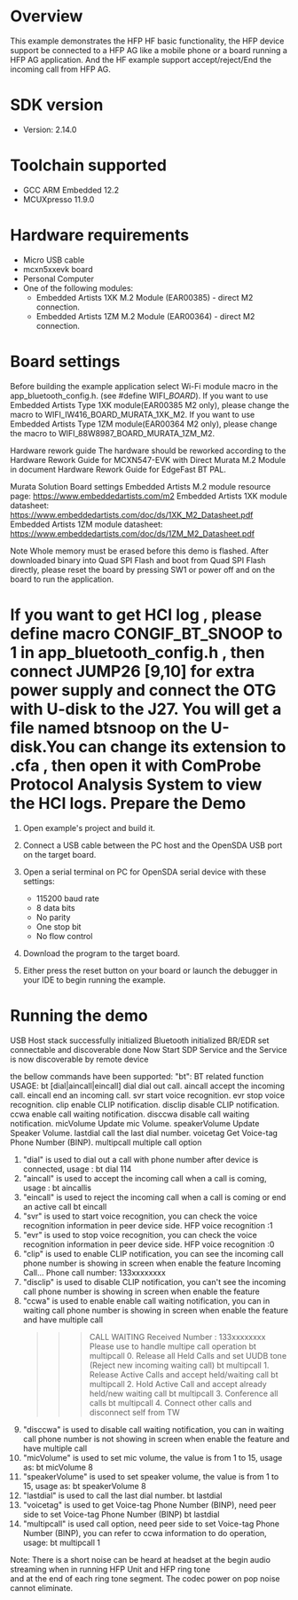 Overview
========
This example demonstrates the HFP HF basic functionality, the HFP device support be connected to a HFP AG like a mobile phone or a 
board running a HFP AG application. And the HF example support accept/reject/End the incoming call from HFP AG. 



SDK version
===========
- Version: 2.14.0

Toolchain supported
===================
- GCC ARM Embedded  12.2
- MCUXpresso  11.9.0

Hardware requirements
=====================
- Micro USB cable
- mcxn5xxevk board
- Personal Computer
- One of the following modules:
  - Embedded Artists 1XK M.2 Module (EAR00385) - direct M2 connection.
  - Embedded Artists 1ZM M.2 Module (EAR00364) - direct M2 connection.

Board settings
==============
Before building the example application select Wi-Fi module macro in the app_bluetooth_config.h. (see #define WIFI_<SoC Name>_BOARD_<Module Name>).
If you want to use Embedded Artists Type 1XK module(EAR00385 M2 only), please change the macro to WIFI_IW416_BOARD_MURATA_1XK_M2.
If you want to use Embedded Artists Type 1ZM module(EAR00364 M2 only), please change the macro to WIFI_88W8987_BOARD_MURATA_1ZM_M2.

Hardware rework guide
The hardware should be reworked according to the Hardware Rework Guide for MCXN547-EVK with Direct Murata M.2 Module in document Hardware Rework Guide for EdgeFast BT PAL.


Murata Solution Board settings
Embedded Artists M.2 module resource page: https://www.embeddedartists.com/m2
Embedded Artists 1XK module datasheet: https://www.embeddedartists.com/doc/ds/1XK_M2_Datasheet.pdf
Embedded Artists 1ZM module datasheet: https://www.embeddedartists.com/doc/ds/1ZM_M2_Datasheet.pdf


Note
Whole memory must be erased before this demo is flashed.
After downloaded binary into Quad SPI Flash and boot from Quad SPI Flash directly,
please reset the board by pressing SW1 or power off and on the board to run the application.

If you want to get HCI log , please define macro CONGIF_BT_SNOOP to 1 in app_bluetooth_config.h , then connect JUMP26 [9,10] for extra power supply and connect the OTG with U-disk to the J27.
You will get a file named btsnoop on the U-disk.You can change its extension to .cfa , then open it with ComProbe Protocol Analysis System to view the HCI logs.
Prepare the Demo
================

1.  Open example's project and build it.

2.  Connect a USB cable between the PC host and the OpenSDA USB port on the target board.

3.  Open a serial terminal on PC for OpenSDA serial device with these settings:
    - 115200 baud rate
    - 8 data bits
    - No parity
    - One stop bit
    - No flow control

4.  Download the program to the target board.

5.  Either press the reset button on your board or launch the debugger in your IDE to begin running the example.

Running the demo
================
USB Host stack successfully initialized
Bluetooth initialized
BR/EDR set connectable and discoverable done
Now Start SDP Service and the Service is now discoverable by remote device
>>
the bellow commands have been supported:
"bt": BT related function
 USAGE: bt [dial|aincall|eincall]
    dial          dial out call.
    aincall       accept the incoming call.
    eincall       end an incoming call.
    svr           start voice recognition.
    evr           stop voice recognition.
    clip          enable CLIP notification.
    disclip       disable CLIP notification.
    ccwa          enable call waiting notification.
    disccwa       disable call waiting notification.
    micVolume     Update mic Volume.
    speakerVolume Update Speaker Volume.
    lastdial      call the last dial number.
    voicetag      Get Voice-tag Phone Number (BINP).
    multipcall    multiple call option
    
1) "dial" is used to dial out a call with phone number after device is connected, usage :
   bt dial 114
2) "aincall" is used to accept the incoming call when a call is coming, usage :
   bt aincallis 
3) "eincall" is used to reject the incoming call when a call is coming or end an active call
   bt eincall 
4) "svr" is used to start voice recognition, you can check the voice recognition information in peer device side.
   HFP voice recognition :1
5) "evr" is used to stop voice recognition, you can check the voice recognition information in peer device side.
   HFP voice recognition :0
6) "clip" is used to enable CLIP notification, you can see the incoming call phone number is showing in screen when enable the feature 
   Incoming Call...
   Phone call number: 133xxxxxxxx
7) "disclip" is used to disable CLIP notification, you can't see the incoming call phone number is showing in screen when enable the feature
8) "ccwa" is used to enable enable call waiting notification, you can in waiting call phone number is showing in screen when enable the feature and have multiple call
	>> > CALL WAITING Received Number : 133xxxxxxxx
	> Please use <multipcall> to handle multipe call operation
	 bt multipcall 0. Release all Held Calls and set UUDB tone (Reject new incoming waiting call)
	 bt multipcall 1. Release Active Calls and accept held/waiting call
	 bt multipcall 2. Hold Active Call and accept already held/new waiting call
	 bt multipcall 3. Conference all calls
	 bt multipcall 4. Connect other calls and disconnect self from TW
9) "disccwa" is used to disable call waiting notification, you can in waiting call phone number is not showing in screen when enable the feature and have multiple call
10) "micVolume" is used to set mic volume, the value  is from 1 to 15, usage as:
    bt micVolume 8
11) "speakerVolume" is used to set speaker volume, the value is from 1 to 15, usage as:
    bt speakerVolume 8
12) "lastdial" is used to call the last dial number.
    bt lastdial
13) "voicetag" is used to get Voice-tag Phone Number (BINP), need peer side to set Voice-tag Phone Number (BINP)
    bt lastdial
14) "multipcall"  is used call option, need peer side to set Voice-tag Phone Number (BINP), you can refer to ccwa information to do operation, usage:
    bt multipcall 1

Note:
There is a short noise can be heard at headset at the begin audio streaming when in running HFP Unit and HFP ring tone   
and at the end of each ring tone segment. The codec power on pop noise cannot eliminate.


